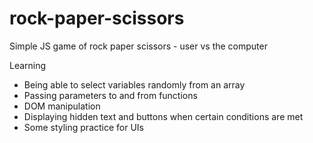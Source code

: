 # rock-paper-scissors

Simple JS game of rock paper scissors - user vs the computer

Learning
  - Being able to select variables randomly from an array
  - Passing parameters to and from functions
  - DOM manipulation
  - Displaying hidden text and buttons when certain conditions are met
  - Some styling practice for UIs
